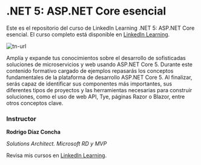 # .NET 5: ASP.NET Core esencial
Este es el repositorio del curso de LinkedIn Learning .NET 5: ASP.NET Core esencial. El curso completo está disponible en  [LinkedIn Learning][lil-course-url].

![tn-url]

Amplía y expande tus conocimientos sobre el desarrollo de sofisticadas soluciones de microservicios y web usando ASP.NET Core 5. Durante este contenido formativo cargado de ejemplos repasarás los conceptos fundamentales de la plataforma de desarrollo ASP.NET Core 5. Al finalizar, serás capaz de identificar sus componentes más importantes, sus diferentes tipos de proyectos y las herramientas necesarias para construir soluciones, como el uso de web API, Tye, páginas Razor o Blazor, entre otros conceptos clave.

### Instructor

**Rodrigo Díaz Concha**

_Solutions Architect. Microsoft RD y MVP_

Revisa mis cursos en [LinkedIn Learning](https://www.linkedin.com/learning/instructors/rodrigo-diaz-concha?u=104).

[lil-course-url]: https://es.linkedin.com/learning/dot-net-5-asp-dot-net-core-esencial
[tn-url]: https://media-exp1.licdn.com/dms/image/C4D0DAQE7cuWiL-1QeQ/learning-public-crop_675_1200/0/1621425772018?e=1646960400&v=beta&t=x-WzQwmxpcCTnd6IKqxM_ng0AGhrNjYln-gY7PI5JiU

